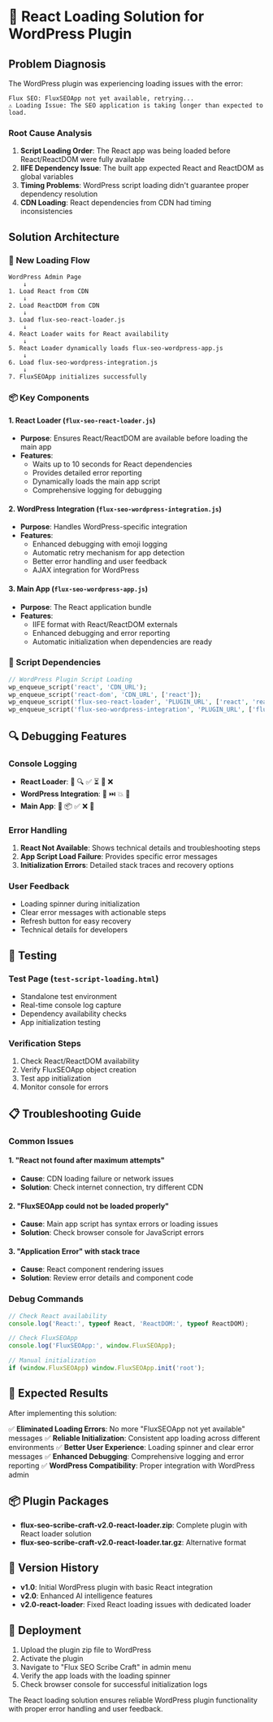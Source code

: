 # 🚀 React Loading Solution for WordPress Plugin

## Problem Diagnosis

The WordPress plugin was experiencing loading issues with the error:
```
Flux SEO: FluxSEOApp not yet available, retrying...
⚠️ Loading Issue: The SEO application is taking longer than expected to load.
```

### Root Cause Analysis

1. **Script Loading Order**: The React app was being loaded before React/ReactDOM were fully available
2. **IIFE Dependency Issue**: The built app expected React and ReactDOM as global variables
3. **Timing Problems**: WordPress script loading didn't guarantee proper dependency resolution
4. **CDN Loading**: React dependencies from CDN had timing inconsistencies

## Solution Architecture

### 🔧 New Loading Flow

```
WordPress Admin Page
    ↓
1. Load React from CDN
    ↓
2. Load ReactDOM from CDN  
    ↓
3. Load flux-seo-react-loader.js
    ↓
4. React Loader waits for React availability
    ↓
5. React Loader dynamically loads flux-seo-wordpress-app.js
    ↓
6. Load flux-seo-wordpress-integration.js
    ↓
7. FluxSEOApp initializes successfully
```

### 📦 Key Components

#### 1. React Loader (`flux-seo-react-loader.js`)
- **Purpose**: Ensures React/ReactDOM are available before loading the main app
- **Features**:
  - Waits up to 10 seconds for React dependencies
  - Provides detailed error reporting
  - Dynamically loads the main app script
  - Comprehensive logging for debugging

#### 2. WordPress Integration (`flux-seo-wordpress-integration.js`)
- **Purpose**: Handles WordPress-specific integration
- **Features**:
  - Enhanced debugging with emoji logging
  - Automatic retry mechanism for app detection
  - Better error handling and user feedback
  - AJAX integration for WordPress

#### 3. Main App (`flux-seo-wordpress-app.js`)
- **Purpose**: The React application bundle
- **Features**:
  - IIFE format with React/ReactDOM externals
  - Enhanced debugging and error reporting
  - Automatic initialization when dependencies are ready

### 🎯 Script Dependencies

```php
// WordPress Plugin Script Loading
wp_enqueue_script('react', 'CDN_URL');
wp_enqueue_script('react-dom', 'CDN_URL', ['react']);
wp_enqueue_script('flux-seo-react-loader', 'PLUGIN_URL', ['react', 'react-dom']);
wp_enqueue_script('flux-seo-wordpress-integration', 'PLUGIN_URL', ['flux-seo-react-loader']);
```

## 🔍 Debugging Features

### Console Logging
- **React Loader**: 🔧 🔍 ✅ ⏳ 🔄 ❌
- **WordPress Integration**: 🎯 ⏭️ 💥 🎉
- **Main App**: 🚀 📦 ✅ ❌ 🎯

### Error Handling
1. **React Not Available**: Shows technical details and troubleshooting steps
2. **App Script Load Failure**: Provides specific error messages
3. **Initialization Errors**: Detailed stack traces and recovery options

### User Feedback
- Loading spinner during initialization
- Clear error messages with actionable steps
- Refresh button for easy recovery
- Technical details for developers

## 🧪 Testing

### Test Page (`test-script-loading.html`)
- Standalone test environment
- Real-time console log capture
- Dependency availability checks
- App initialization testing

### Verification Steps
1. Check React/ReactDOM availability
2. Verify FluxSEOApp object creation
3. Test app initialization
4. Monitor console for errors

## 📋 Troubleshooting Guide

### Common Issues

#### 1. "React not found after maximum attempts"
- **Cause**: CDN loading failure or network issues
- **Solution**: Check internet connection, try different CDN

#### 2. "FluxSEOApp could not be loaded properly"
- **Cause**: Main app script has syntax errors or loading issues
- **Solution**: Check browser console for JavaScript errors

#### 3. "Application Error" with stack trace
- **Cause**: React component rendering issues
- **Solution**: Review error details and component code

### Debug Commands

```javascript
// Check React availability
console.log('React:', typeof React, 'ReactDOM:', typeof ReactDOM);

// Check FluxSEOApp
console.log('FluxSEOApp:', window.FluxSEOApp);

// Manual initialization
if (window.FluxSEOApp) window.FluxSEOApp.init('root');
```

## 🎉 Expected Results

After implementing this solution:

✅ **Eliminated Loading Errors**: No more "FluxSEOApp not yet available" messages
✅ **Reliable Initialization**: Consistent app loading across different environments
✅ **Better User Experience**: Loading spinner and clear error messages
✅ **Enhanced Debugging**: Comprehensive logging and error reporting
✅ **WordPress Compatibility**: Proper integration with WordPress admin

## 📦 Plugin Packages

- **flux-seo-scribe-craft-v2.0-react-loader.zip**: Complete plugin with React loader solution
- **flux-seo-scribe-craft-v2.0-react-loader.tar.gz**: Alternative format

## 🔄 Version History

- **v1.0**: Initial WordPress plugin with basic React integration
- **v2.0**: Enhanced AI intelligence features
- **v2.0-react-loader**: Fixed React loading issues with dedicated loader

## 🚀 Deployment

1. Upload the plugin zip file to WordPress
2. Activate the plugin
3. Navigate to "Flux SEO Scribe Craft" in admin menu
4. Verify the app loads with the loading spinner
5. Check browser console for successful initialization logs

The React loading solution ensures reliable WordPress plugin functionality with proper error handling and user feedback.